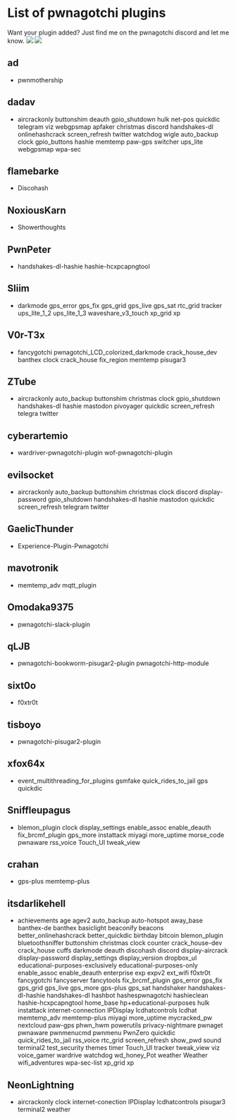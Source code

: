 
# List of pwnagotchi plugins
Want your plugin added?  Just find me on the pwnagotchi discord and let me know.
![](https://dcbadge.vercel.app/api/shield/118990910359994369)
[![](https://dcbadge.vercel.app/api/server/BJDB8YPFJ3)](https://discord.gg/BJDB8YPFJ3)

## ad
- pwnmothership

## dadav
- aircrackonly
buttonshim
deauth
gpio_shutdown
hulk
net-pos
quickdic
telegram
viz
webgpsmap
apfaker
christmas
discord
handshakes-dl
onlinehashcrack
screen_refresh
twitter
watchdog
wigle
auto_backup
clock
gpio_buttons
hashie
memtemp
paw-gps
switcher
ups_lite
webgpsmap
wpa-sec

## flamebarke
- Discohash

## NoxiousKarn
- Showerthoughts

## PwnPeter
- handshakes-dl-hashie
hashie-hcxpcapngtool

## Sliim
- darkmode
gps_error
gps_fix
gps_grid
gps_live
gps_sat
rtc_grid
tracker
ups_lite_1_2
ups_lite_1_3
waveshare_v3_touch
xp_grid
xp

## V0r-T3x
- fancygotchi
pwnagotchi_LCD_colorized_darkmode
crack_house_dev
banthex
clock
crack_house
fix_region
memtemp
pisugar3

## ZTube
- aircrackonly
auto_backup
buttonshim
christmas
clock
gpio_shutdown
handshakes-dl
hashie
mastodon
pivoyager
quickdic
screen_refresh
telegra
twitter

## cyberartemio
- wardriver-pwnagotchi-plugin
wof-pwnagotchi-plugin

## evilsocket
- aircrackonly
auto_backup
buttonshim
christmas
clock
discord
display-password
gpio_shutdown
handshakes-dl
hashie
mastodon
quickdic
screen_refresh
telegram
twitter

## GaelicThunder
- Experience-Plugin-Pwnagotchi

## mavotronik
- memtemp_adv
mqtt_plugin

## Omodaka9375
- pwnagotchi-slack-plugin

## qLJB
- pwnagotchi-bookworm-pisugar2-plugin
pwnagotchi-http-module

## sixt0o
- f0xtr0t

## tisboyo
- pwnagotchi-pisugar2-plugin

## xfox64x
- event_multithreading_for_plugins
gsmfake
quick_rides_to_jail
gps
quickdic
## Sniffleupagus
- blemon_plugin
clock
display_settings
enable_assoc
enable_deauth
fix_brcmf_plugin
gps_more
instattack
miyagi
more_uptime
morse_code
pwnaware
rss_voice
Touch_UI
tweak_view

## crahan
- gps-plus
memtemp-plus

## itsdarlikehell
- achievements
age
agev2
auto_backup
auto-hotspot
away_base
banthex-de
banthex
basiclight
beaconify
beacons
better_onlinehashcrack
better_quickdic
birthday
bitcoin
blemon_plugin
bluetoothsniffer
buttonshim
christmas
clock
counter
crack_house-dev
crack_house
cuffs
darkmode
deauth
discohash
discord
display-aircrack
display-password
display_settings
display_version
dropbox_ul
educational-purposes-exclusively
educational-purposes-only
enable_assoc
enable_deauth
enterprise
exp
expv2
ext_wifi
f0xtr0t
fancygotchi
fancyserver
fancytools
fix_brcmf_plugin
gps_error
gps_fix
gps_grid
gps_live
gps_more
gps-plus
gps_sat
handshaker
handshakes-dl-hashie
handshakes-dl
hashbot
hashespwnagotchi
hashieclean
hashie-hcxpcapngtool
home_base
hp+educational-purposes
hulk
instattack
internet-connection
IPDisplay
lcdhatcontrols
lcdhat
memtemp_adv
memtemp-plus
miyagi
more_uptime
mycracked_pw
nextcloud
paw-gps
phwn_hwm
powerutils
privacy-nightmare
pwnaget
pwnaware
pwnmenucmd
pwnmenu
PwnZero
quickdic
quick_rides_to_jail
rss_voice
rtc_grid
screen_refresh
show_pwd
sound
terminal2
test_security
themes
timer
Touch_UI
tracker
tweak_view
viz
voice_gamer
wardrive
watchdog
wd_honey_Pot
weather
Weather
wifi_adventures
wpa-sec-list
xp_grid
xp

## NeonLightning
- aircrackonly
clock
internet-conection
IPDisplay
lcdhatcontrols
pisugar3
terminal2
weather
